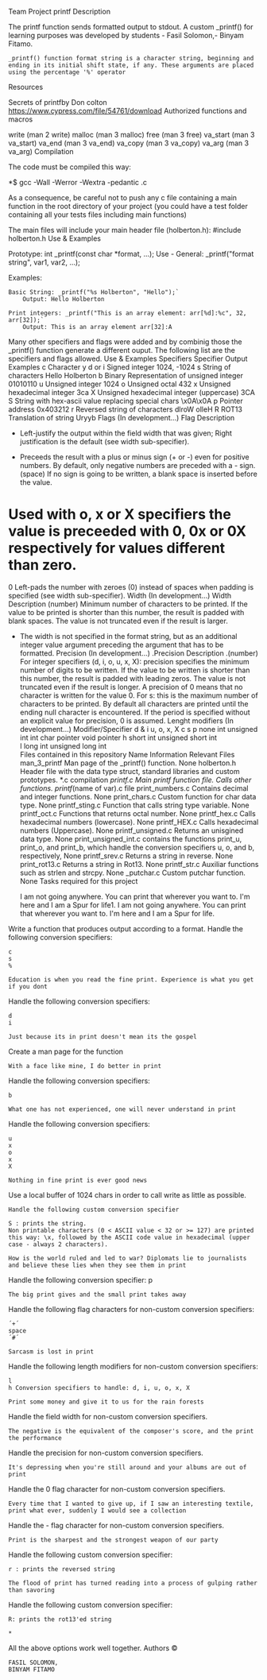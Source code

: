 Team Project
printf
Description

The printf function sends formatted output to stdout. A custom _printf() for learning purposes was developed by students - Fasil Solomon,- Binyam Fitamo.

    _printf() function format string is a character string, beginning and ending in its initial shift state, if any. These arguments are placed using the percentage '%' operator

Resources

Secrets of printfby Don colton https://www.cypress.com/file/54761/download
Authorized functions and macros

write (man 2 write) malloc (man 3 malloc) free (man 3 free) va_start (man 3 va_start) va_end (man 3 va_end) va_copy (man 3 va_copy) va_arg (man 3 va_arg)
Compilation

The code must be compiled this way:

*$ gcc -Wall -Werror -Wextra -pedantic .c

As a consequence, be careful not to push any c file containing a main function in the root directory of your project (you could have a test folder containing all your tests files including main functions)

The main files will include your main header file (holberton.h): #include holberton.h
Use & Examples

Prototype: int _printf(const char *format, ...); Use - General: _printf("format string", var1, var2, ...);

Examples:

    Basic String: _printf("%s Holberton", "Hello");`
        Output: Hello Holberton

    Print integers: _printf("This is an array element: arr[%d]:%c", 32, arr[32]);`
        Output: This is an array element arr[32]:A

Many other specifiers and flags were added and by combinig those the _printf() function generate a different ouput. The following list are the specifiers and flags allowed.
Use & Examples
Specifiers
Specifier 	Output 	Examples
c 	Character 	y
d or i 	Signed integer 	1024, -1024
s 	String of characters 	Hello Holberton
b 	Binary Representation of unsigned integer 	01010110
u 	Unsigned integer 	1024
o 	Unsigned octal 	432
x 	Unsigned hexadecimal integer 	3ca
X 	Unsigned hexadecimal integer (uppercase) 	3CA
S 	String with hex-ascii value replacing special chars 	\x0A\x0A
p 	Pointer address 	0x403212
r 	Reversed string of characters 	dlroW olleH
R 	ROT13 Translation of string 	Uryyb
Flags (In development...)
Flag 	Description
- 	Left-justify the output within the field width that was given; Right justification is the default (see width sub-specifier).
+ 	Preceeds the result with a plus or minus sign (+ or -) even for positive numbers. By default, only negative numbers are preceded with a - sign.
(space) 	If no sign is going to be written, a blank space is inserted before the value.
# 	Used with o, x or X specifiers the value is preceeded with 0, 0x or 0X respectively for values different than zero.
0 	Left-pads the number with zeroes (0) instead of spaces when padding is specified (see width sub-specifier).
Width (In development...)
Width 	Description
(number) 	Minimum number of characters to be printed. If the value to be printed is shorter than this number, the result is padded with blank spaces. The value is not truncated even if the result is larger.
* 	The width is not specified in the format string, but as an additional integer value argument preceding the argument that has to be formatted.
Precision (In development...)
.Precision 	Description
.(number) 	For integer specifiers (d, i, o, u, x, X): precision specifies the minimum number of digits to be written. If the value to be written is shorter than this number, the result is padded with leading zeros. The value is not truncated even if the result is longer. A precision of 0 means that no character is written for the value 0. For s: this is the maximum number of characters to be printed. By default all characters are printed until the ending null character is encountered. If the period is specified without an explicit value for precision, 0 is assumed.
Lenght modifiers (In development...)
Modifier/Specifier 	d & i 	u, o, x, X 	c 	s 	p
none 	int 	unsigned int 	int 	char pointer 	void pointer
h 	short int 	unsigned short int 			
l 	long int 	unsigned long int 			
Files contained in this repository
Name 	Information 	Relevant Files
man_3_printf 	Man page of the _printf() function. 	None
holberton.h 	Header file with the data type struct, standard libraries and custom prototypes. 	*.c compilation
_printf.c 	Main printf function file. Calls other functions. 	printf_(name of var).c file
print_numbers.c 	Contains decimal and integer functions. 	None
print_chars.c 	Custom function for char data type. 	None
printf_sting.c 	Function that calls string type variable. 	None
printf_oct.c 	Functions that returns octal number. 	None
printf_hex.c 	Calls hexadecimal numbers (lowercase). 	None
printf_HEX.c 	Calls hexadecimal numbers (Uppercase). 	None
printf_unsigned.c 	Returns an unisgined data type. 	None
print_unsigned_int.c 	contains the functions print_u, print_o, and print_b, which handle the conversion specifiers u, o, and b, respectively, 	None
printf_srev.c 	Returns a string in reverse. 	None
print_rot13.c 	Returns a string in Rot13. 	None
printf_str.c 	Auxiliar functions such as strlen and strcpy. 	None
_putchar.c 	Custom putchar function. 	None
Tasks required for this project

    I am not going anywhere. You can print that wherever you want to. I'm here and I am a Spur for life1. I am not going anywhere. You can print that wherever you want to. I'm here and I am a Spur for life.

Write a function that produces output according to a format. Handle the following conversion specifiers:

    c
    s
    %

    Education is when you read the fine print. Experience is what you get if you dont

Handle the following conversion specifiers:

    d
    i

    Just because its in print doesn't mean its the gospel

Create a man page for the function

    With a face like mine, I do better in print

Handle the following conversion specifiers:

    b

    What one has not experienced, one will never understand in print

Handle the following conversion specifiers:

    u
    x
    o
    x
    X

    Nothing in fine print is ever good news

Use a local buffer of 1024 chars in order to call write as little as possible.

    Handle the following custom conversion specifier

    S : prints the string.
    Non printable characters (0 < ASCII value < 32 or >= 127) are printed this way: \x, followed by the ASCII code value in hexadecimal (upper case - always 2 characters).

    How is the world ruled and led to war? Diplomats lie to journalists and believe these lies when they see them in print

Handle the following conversion specifier: p

    The big print gives and the small print takes away

Handle the following flag characters for non-custom conversion specifiers:

    ´+´
    space
    ´#´

    Sarcasm is lost in print

Handle the following length modifiers for non-custom conversion specifiers:

    l
    h Conversion specifiers to handle: d, i, u, o, x, X

    Print some money and give it to us for the rain forests

Handle the field width for non-custom conversion specifiers.

    The negative is the equivalent of the composer's score, and the print the performance

Handle the precision for non-custom conversion specifiers.

    It's depressing when you're still around and your albums are out of print

Handle the 0 flag character for non-custom conversion specifiers.

    Every time that I wanted to give up, if I saw an interesting textile, print what ever, suddenly I would see a collection

Handle the - flag character for non-custom conversion specifiers.

    Print is the sharpest and the strongest weapon of our party

Handle the following custom conversion specifier:

    r : prints the reversed string

    The flood of print has turned reading into a process of gulping rather than savoring

Handle the following custom conversion specifier:

    R: prints the rot13'ed string

    *

All the above options work well together.
Authors ©

    FASIL SOLOMON,
    BINYAM FITAMO

